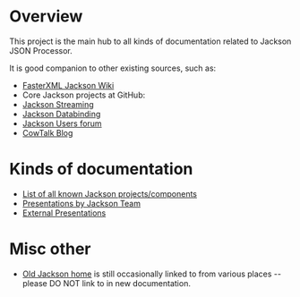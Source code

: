 # Overview

This project is the main hub to all kinds of documentation related to
Jackson JSON Processor.

It is good companion to other existing sources, such as:

* [FasterXML Jackson Wiki](http://wiki.fasterxml.com/JacksonHome)
* Core Jackson projects at GitHub:
 * [Jackson Streaming](https://github.com/FasterXML/jackson-core)
 * [Jackson Databinding](https://github.com/FasterXML/jackson-databind)
* [Jackson Users forum](http://jackson-users.ning.com)
* [CowTalk Blog](http://cowtowncoder.com/blog/blog.html)

# Kinds of documentation

* [List of all known Jackson projects/components](https://github.com/FasterXML/jackson-docs/wiki/JacksonComponents)
* [Presentations by Jackson Team](https://github.com/FasterXML/jackson-docs/wiki/Presentations)
* [External Presentations](https://github.com/FasterXML/jackson-docs/wiki/PresentationsExternal)

# Misc other

* [Old Jackson home](http://jackson.codehaus.org) is still occasionally linked to from various places -- please DO NOT link to in new documentation.
